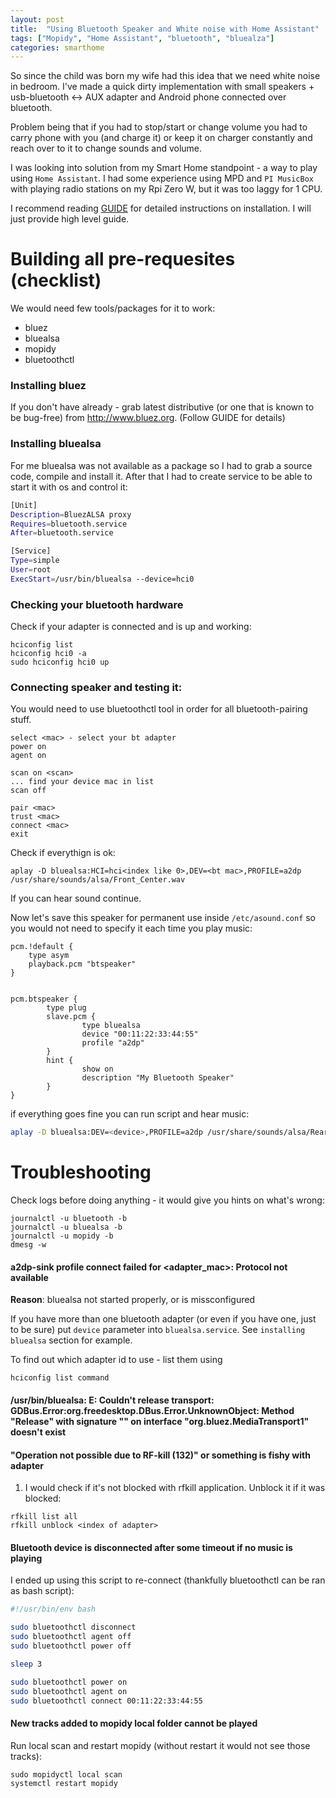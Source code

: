 ```yaml
---
layout: post
title:  "Using Bluetooth Speaker and White noise with Home Assistant"
tags: ["Mopidy", "Home Assistant", "bluetooth", "bluealza"]
categories: smarthome
---
```


So since the child was born my wife had this idea that we need white noise in bedroom. I've made a quick dirty implementation with small speakers + usb-bluetooth <-> AUX adapter  and Android phone connected over bluetooth.

Problem being that if you had to stop/start or change volume you had to carry phone with you (and charge it) or keep it on charger constantly and reach over to it to change sounds and volume.

I was looking into solution from my Smart Home standpoint - a way to play using `Home Assistant`. I had some experience using MPD and `PI MusicBox` with playing radio stations on my Rpi Zero W, but it was too laggy for 1 CPU.

I recommend reading [GUIDE][complete-flow] for detailed instructions on installation. I will just provide high level guide.

# Building all pre-requesites (checklist)
We would need few tools/packages for it to work:

* bluez
* bluealsa
* mopidy
* bluetoothctl

### Installing bluez
If you don't have already - grab latest distributive (or one that is known to be bug-free) from http://www.bluez.org. (Follow GUIDE for details)

### Installing bluealsa
For me bluealsa was not available as a package so I had to grab a source code, compile and install it. After that I had to create service to be able to start it with os and control it:

```bash
[Unit]
Description=BluezALSA proxy
Requires=bluetooth.service
After=bluetooth.service

[Service]
Type=simple
User=root
ExecStart=/usr/bin/bluealsa --device=hci0
```

### Checking your bluetooth hardware
Check if your adapter is connected and is up and working:  

```
hciconfig list
hciconfig hci0 -a
sudo hciconfig hci0 up
```

### Connecting speaker and testing it:
You would need to use bluetoothctl tool in order for all bluetooth-pairing stuff.



```
select <mac> - select your bt adapter
power on
agent on

scan on <scan>
... find your device mac in list
scan off

pair <mac>
trust <mac>
connect <mac>
exit
```

Check if everythign is ok:

```
aplay -D bluealsa:HCI=hci<index like 0>,DEV=<bt mac>,PROFILE=a2dp /usr/share/sounds/alsa/Front_Center.wav
```
If you can hear sound continue. 


Now let's save this speaker for permanent use inside `/etc/asound.conf` so you would not need to specify it each time you play music:

```
pcm.!default {
    type asym
    playback.pcm "btspeaker"
}


pcm.btspeaker {
        type plug
        slave.pcm {
                type bluealsa
                device "00:11:22:33:44:55"
                profile "a2dp"
        }
        hint {
                show on
                description "My Bluetooth Speaker"
        }
}
```

if everything goes fine you can run script and hear music:
```bash
aplay -D bluealsa:DEV=<device>,PROFILE=a2dp /usr/share/sounds/alsa/Rear_Left.wav
```

# Troubleshooting

Check logs before doing anything - it would give you hints on what's wrong:
```
journalctl -u bluetooth -b
journalctl -u bluealsa -b
journalctl -u mopidy -b
dmesg -w
```

#### a2dp-sink profile connect failed for <adapter_mac>: Protocol not available

__Reason__: bluealsa not started properly, or is missconfigured

If you have more than one bluetooth adapter (or even if you have one, just to be sure) put `device` parameter into `bluealsa.service`. See `installing bluealsa` section for example.

To find out which adapter id to use - list them using
```
hciconfig list command
```

#### /usr/bin/bluealsa: E: Couldn't release transport: GDBus.Error:org.freedesktop.DBus.Error.UnknownObject: Method "Release" with signature "" on interface "org.bluez.MediaTransport1" doesn't exist



#### "Operation not possible due to RF-kill (132)" or something is fishy with adapter
1) I would check if it's not blocked with rfkill application. Unblock it if it was blocked:

```
rfkill list all
rfkill unblock <index of adapter>
```

#### Bluetooth device is disconnected after some timeout if no music is playing
I ended up using this script to re-connect (thankfully bluetoothctl can be ran as bash script):

```bash
#!/usr/bin/env bash

sudo bluetoothctl disconnect
sudo bluetoothctl agent off
sudo bluetoothctl power off

sleep 3

sudo bluetoothctl power on
sudo bluetoothctl agent on
sudo bluetoothctl connect 00:11:22:33:44:55
```

#### New tracks added to mopidy local folder cannot be played
Run local scan and restart mopidy (without restart it would not see those tracks):

```
sudo mopidyctl local scan
systemctl restart mopidy
```















[complete-flow]: https://www.sigmdel.ca/michel/ha/rpi/bluetooth_02_en.html#bluez